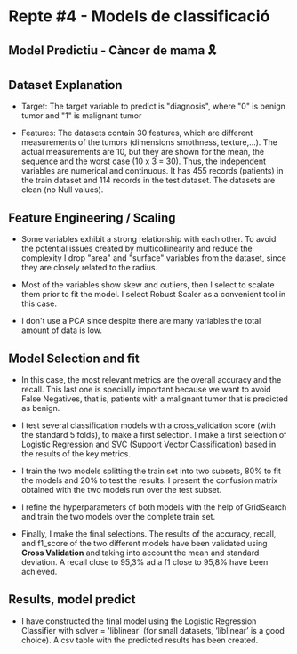 # Repte #4 - Models de classificació
## Model Predictiu - Càncer de mama 🎗️



## Dataset Explanation

+ Target: 
The target variable to predict is "diagnosis", where "0" is benign tumor and "1" is malignant tumor

+ Features: 
The datasets contain 30 features, which are different measurements  of the tumors (dimensions smothness, texture,...). The actual measurements are 10, but they are shown for the mean, the sequence and the worst case (10 x 3 = 30). Thus, the independent variables are numerical and continuous. It has 455 records (patients) in the train dataset and 114 records in the test dataset. The datasets are clean (no Null values).


## Feature Engineering / Scaling 

+ Some variables exhibit a strong relationship with each other. To avoid the potential issues created by multicollinearity and reduce the complexity I drop "area" and "surface" variables from the dataset, since they are closely related to the radius.

+ Most of the variables show skew and outliers, then I select to scalate them prior to fit the model. I select Robust Scaler as a convenient tool in this case.

+ I don't use a PCA since despite there are many variables the total amount of data is low.


## Model Selection and fit

+ In this case, the most relevant metrics are the overall accuracy and the recall. This last one is specially important because we want to avoid False Negatives, that is, patients with a malignant tumor that is predicted as benign.

+ I test several classification models with a cross_validation score (with the standard 5 folds), to make a first selection. I make a first selection of Logistic Regression and SVC (Support Vector Classification) based in the results of the key metrics.

+ I train the two models splitting the train set into two subsets, 80% to fit the models and 20% to test the results. I present the confusion matrix obtained with the two models run over the test subset.

+ I refine the hyperparameters of both models with the help of GridSearch and train the two models over the complete train set.

+ Finally, I make the final selections. The results of the accuracy, recall, and f1_score of the two different models have been validated using **Cross Validation** and taking into account the mean and standard deviation.  A recall close to 95,3% ad a f1 close to 95,8% have been achieved.



## Results, model predict

+ I have constructed the final model using the Logistic Regression Classifier with solver = 'liblinear' (for small datasets, ‘liblinear’ is a good choice).  A csv table with the predicted results has been created.
           

